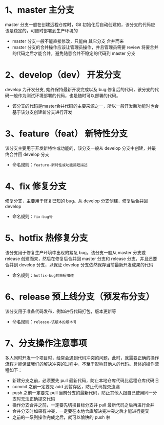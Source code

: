 
# 1、master 主分支

master 分支一般在创建远程仓库时，Git 初始化后自动创建的，该分支的代码应该是稳定的，可随时部署到生产环境的

*   master 分支一般不能直接修改，只能由 其它分支 合并而来
*   master 分支的合并操作应该让管理员操作，并且管理员需要 review 将要合并的代码之后才能合并，避免随意合并不稳定的代码到 master 分支


# 2、develop（dev） 开发分支

develop 为开发分支, 始终保持最新开发完成以及 bug 修复后的代码，该分支的代码一般作为测试环境部署的代码，也是随时可以部署的代码。

*   该分支的代码是master合并代码的主要来源之一，所以一般开发新功能时也会基于该分支创建新分支进行开发


# 3、feature（feat） 新特性分支

该分支主要用于开发新特性或功能的，该分支一般从 develop 分支中创建，并最终合并回 develop 分支

*   命名规则：`feature-新特性或功能简短描述`


# 4、fix 修复分支

修复分支，主要用于修复已知的 bug。从 develop 分支创建，修复后合并回 develop

*   命名规则：`fix-bug号`


# 5、hotfix 热修复分支

该分支用于修复生产环境中出现的紧急 bug。该分支一般从 master 分支或 release 创建而来，然后在修复后合并回 master 分支和 release 分支，并且还要合并到 develop 分支，以保证 develop 分支依然保存当前最新开发成果的代码

*   命名规则：`hotfix-bug的简短描述`


# 6、release 预上线分支（预发布分支）

该分支用于准备代码发布，例如进行代码打包，版本更新等

*   命名规则：`release-该版本的版本号`


# 7、分支操作注意事项

多人同时开发一个项目时，经常会遇到代码冲突的问题，此时，就需要正确的操作流程才能保证我们的解决冲突的过程中，不至于影响其他人的代码。具体的操作流程如下：

*   新建分支之前，必须要先 pull 最新代码，防止本地仓库代码比远程仓库代码旧
*   commit 之前一定要先 add 到暂存区，防止代码提交遗漏
*   push 之前一定要先 pull 当前分支的最新代码，防止其他人跟自己使用同一分支时无法正确提交代码
*   操作分支合并之前，一定要先切换目标分支并 pull 最新代码之后再进行合并
*   合并分支时如果有冲突，一定要在本地仓库解决完冲突之后才能进行提交
*   之前的一系列操作完成之后，就可以愉快的 push 啦
